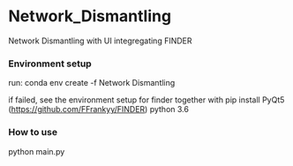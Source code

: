 # Network_Dismantling
Network Dismantling with UI integregating FINDER

### Environment setup

run:
conda env create -f Network Dismantling

if failed, see the environment setup for finder together with pip install PyQt5
(https://github.com/FFrankyy/FINDER)
python 3.6

### How to use
python main.py
